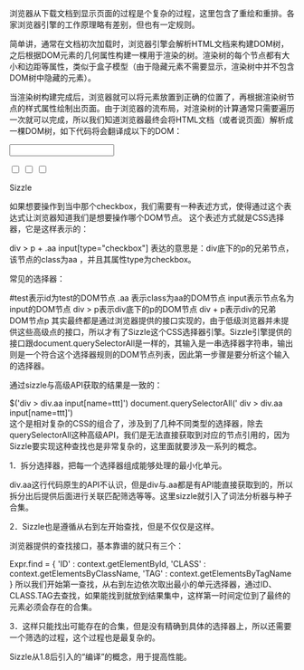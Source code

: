 浏览器从下载文档到显示页面的过程是个复杂的过程，这里包含了重绘和重排。各家浏览器引擎的工作原理略有差别，但也有一定规则。

简单讲，通常在文档初次加载时，浏览器引擎会解析HTML文档来构建DOM树，之后根据DOM元素的几何属性构建一棵用于渲染的树。渲染树的每个节点都有大小和边距等属性，类似于盒子模型（由于隐藏元素不需要显示，渲染树中并不包含DOM树中隐藏的元素）。

当渲染树构建完成后，浏览器就可以将元素放置到正确的位置了，再根据渲染树节点的样式属性绘制出页面。由于浏览器的流布局，对渲染树的计算通常只需要遍历一次就可以完成，所以我们知道浏览器最终会将HTML文档（或者说页面）解析成一棵DOM树，如下代码将会翻译成以下的DOM：

<div id="text">
  <p>
     <input type="text" />
  </p>
  <div class="aa">
     <input type="checkbox" name="readme" />
     <input type="checkbox" name="ttt" />
     <input type="checkbox" name="aaa" />
     <p>Sizzle</p>
  </div>
</div>
如果想要操作到当中那个checkbox，我们需要有一种表述方式，使得通过这个表达式让浏览器知道我们是想要操作哪个DOM节点。
这个表述方式就是CSS选择器，它是这样表示的：

div > p + .aa input[type="checkbox"]
表达的意思是：div底下的p的兄弟节点，该节点的class为aa ，并且其属性type为checkbox。

常见的选择器：

#test表示id为test的DOM节点
.aa 表示class为aa的DOM节点
input表示节点名为input的DOM节点
div > p表示div底下的p的DOM节点
div + p表示div的兄弟DOM节点p
其实最终都是通过浏览器提供的接口实现的，由于低级浏览器并未提供这些高级点的接口，所以才有了Sizzle这个CSS选择器引擎。Sizzle引擎提供的接口跟document.querySelectorAll是一样的，其输入是一串选择器字符串，输出则是一个符合这个选择器规则的DOM节点列表，因此第一步骤是要分析这个输入的选择器。

通过sizzle与高级API获取的结果是一致的：

$('div > div.aa input[name=ttt]')
document.querySelectorAll(' div > div.aa input[name=ttt]')  
这个是相对复杂的CSS的组合了，涉及到了几种不同类型的选择器，除去querySelectorAll这种高级API，我们是无法直接获取到对应的节点引用的，因为Sizzle要实现这种查找也是非常复杂的，这里面就要涉及一系列的概念。

1．拆分选择器，把每一个选择器组成能够处理的最小化单元。

div.aa这行代码原生的API不认识，但是div与.aa都是有API能直接获取到的，所以拆分出后提供后面进行关联匹配筛选等等。这里sizzle就引入了词法分析器与种子合集。

2．Sizzle也是遵循从右到左开始查找，但是不仅仅是这样。

浏览器提供的查找接口，基本靠谱的就只有三个：

Expr.find = {
      'ID'    : context.getElementById,
      'CLASS' : context.getElementsByClassName,
      'TAG'   : context.getElementsByTagName
}
所以我们开始第一查找，从右到左边依次取出最小的单元选择器，通过ID、CLASS.TAG去查找，如果能找到就放到结果集中，这样第一时间定位到了最终的元素必须会存在的合集。

3．这样只能找出可能存在的合集，但是没有精确到具体的选择器上，所以还需要一个筛选的过程，这个过程也是最复杂的。

Sizzle从1.8后引入的“编译”的概念，用于提高性能。

